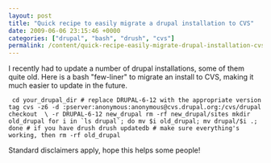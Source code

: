```yaml
---
layout: post
title: "Quick recipe to easily migrate a drupal installation to CVS"
date: 2009-06-06 23:15:46 +0000
categories: ["drupal", "bash", "drush", "cvs"]
permalink: /content/quick-recipe-easily-migrate-drupal-installation-cvs
---
```




I recently had to update a number of drupal installations, some of them
quite old. Here is a bash \"few-liner\" to migrate an install to CVS,
making it much easier to update in the future.

``  cd your_drupal_dir # replace DRUPAL-6-12 with the appropriate version tag cvs -z6 -d :pserver:anonymous:anonymous@cvs.drupal.org:/cvs/drupal checkout  \ -r DRUPAL-6-12 new_drupal rm -rf new_drupal/sites mkdir old_drupal for i in `ls drupal`; do mv $i old_drupal; mv drupal/$i .; done # if you have drush drush updatedb # make sure everything's working, then rm -rf old_drupal ``

Standard disclaimers apply, hope this helps some people!




